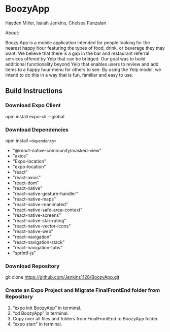 # BoozyApp 

Hayden Miller, Isaiah Jenkins, Chelsea Punzalan

About:

Boozy App is a mobile application intended for people looking for the nearest happy hour featuring the types of food, drink, or beverage they may want. We believe that there is a gap in the bar and restaurant referral services offered by Yelp that can be bridged.  Our goal was to build additional functionality beyond Yelp that enables users to review and add items to a happy hour menu for others to see. By using the Yelp model, we intend to do this in a way that is fun, familiar and easy to use. 

## Build Instructions

### Download Expo Client
npm install expo-cli --global

### Download Dependencies
npm install `<dependency>`
  
* "@react-native-community/masked-view"
* "axios"
* "Expo-location"
* "expo-location"
* "react"
* "react-axios"
* "react-dom"
* "react-native"
* "react-native-gesture-handler"
* "react-native-maps"
* "react-native-reanimated"
* "react-native-safe-area-context"
* "react-native-screens"
* "react-native-star-rating"
* "react-native-vector-icons"
* "react-native-web"
* "react-navigation"
* "react-navigation-stack"
* "react-navigation-tabs"
* "sprintf-js"

### Download Repository
git clone https://github.com/Jenkins1128/BoozyApp.git

### Create an Expo Project and Migrate FinalFrontEnd folder from Repository
1. “expo init BoozyApp” in terminal.
2. “cd BoozyApp” in terminal.
3. Copy over all files and folders from FinalFrontEnd to BoozyApp folder.
4. “expo start” in terminal.



